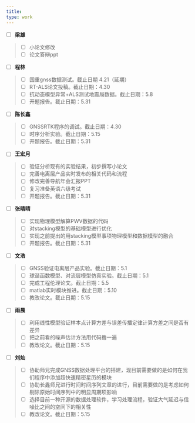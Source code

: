 ```yaml
---
title: 
type: work
---
```

- [ ] **梁雄**
>   - [ ] 小论文修改
>   - [ ] 论文答辩ppt
- [ ] **程林**
>   - [ ] 国重gnss数据测试。截止日期 4.21（延期）
>   - [ ] RT-ALS论文投稿。截止日期：4.30
>   - [ ] 抗动态模型异常+ALS测试地震局数据。截止日期：5.8
>   - [ ] 开题报告。截止日期：5.31
- [ ] **陈长鑫**  
>   - [ ] GNSSRTK程序的调试。截止日期：4.30
>   - [ ] 时序分析实验。截止日期：5.15
>   - [ ] 开题报告。截止日期：5.31
- [ ] **王宏月**
>   - [ ] 验证分析现有的实验结果，初步撰写小论文
>   - [ ] 完善电离层产品实时发布的相关代码和流程
>   - [ ] 修改完善导航年会汇报PPT
>   - [ ] 复习准备英语六级考试
>   - [ ] 开题报告。截止日期：5.31
- [ ] **张晴晴**
>   - [ ] 实现物理模型解算PWV数据的代码
>   - [ ] 对stacking模型的基础模型进行优化
>   - [ ] 实现之前提出的用stacking模型事项物理模型和数据模型的融合
>   - [ ] 开题报告。截止日期：5.31
- [ ] **文浩**
>   - [ ] GNSS验证电离层产品实验。截止日期：5.1
>   - [ ] 球谐函数模型、对流层模型仿真实验。截止日期：5.1
>   - [ ] 完成工程伦理论文。截止日期：5.5
>   - [ ] matlab实时模块推进。截止日期：5.10
>   - [ ] 教改论文。截止日期：5.15
- [ ] **雨晨**
>   - [ ] 利用线性模型验证样本点计算方差与误差传播定律计算方差之间是否有差异
>   - [ ] 把之前看的噪声估计方法用代码撸一遍
>   - [ ] 教改论文。截止日期：5.15
- [ ] **刘灿**
>   - [ ] 协助师兄完成GNSS数据处理平台的搭建，现目前需要做的是如何在我们程序中添加超快速精密星历的模块
>   - [ ] 协助长鑫师兄进行时间时间序列文章的进行，目前需要做的是考虑如何剔除原始时间序列中的明显周期项影响
>   - [ ] 选择目前一种开源的数据处理软件，学习处理流程，验证大气延迟与信噪比之间的空间下的相关性
>   - [ ] 教改论文。截止日期：5.15

